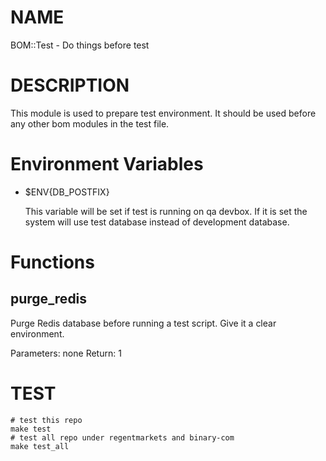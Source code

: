 # NAME

BOM::Test - Do things before test

# DESCRIPTION

This module is used to prepare test environment. It should be used before any other bom modules in the test file.

# Environment Variables

- $ENV{DB\_POSTFIX}

    This variable will be set if test is running on qa devbox. If it is set the system will use test database instead of development database.

# Functions

## purge\_redis

Purge Redis database before running a test script. Give it a clear environment.

Parameters: none
Return: 1

# TEST

    # test this repo
    make test
    # test all repo under regentmarkets and binary-com
    make test_all
